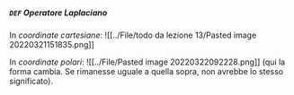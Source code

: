 ##### `DEF` Operatore Laplaciano
In _coordinate cartesiane_:
![[../File/todo da lezione 13/Pasted image 20220321151835.png]]

In _coordinate polari_:
![[../File/Pasted image 20220322092228.png]]
(qui la forma cambia. Se rimanesse uguale a quella sopra, non avrebbe lo stesso significato).
